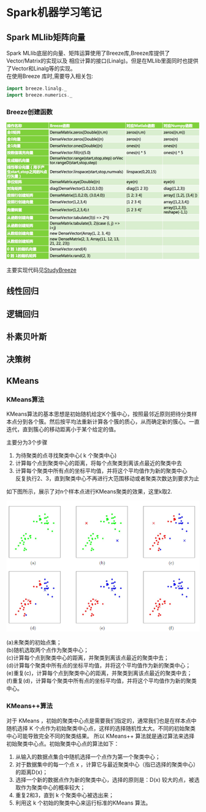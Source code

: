 # Spark机器学习笔记


## Spark MLlib矩阵向量
Spark MLlib底层的向量、矩阵运算使用了Breeze库,Breeze库提供了Vector/Matrix的实现以及 相应计算的接口(Linalg)。但是在MLlib里面同时也提供了Vector和Linalg等的实现。  
在使用Breeze 库时,需要导入相关包:  
``` scala
import breeze.linalg._  
import breeze.numerics._
```
### Breeze创建函数
<div align=center>
    <img src="./pic/Breeze创建函数.png">
</div>

主要实现代码见[StudyBreeze](./chapter02/StudyBreeze.scala)

## 线性回归




## 逻辑回归




## 朴素贝叶斯




## 决策树




## KMeans

### KMeans算法
KMeans算法的基本思想是初始随机给定K个簇中心，按照最邻近原则把待分类样本点分到各个簇。然后按平均法重新计算各个簇的质心，从而确定新的簇心。一直迭代，直到簇心的移动距离小于某个给定的值。  

主要分为3个步骤
1. 为待聚类的点寻找聚类中心( k 个聚类中心)
2. 计算每个点到聚类中心的距离，将每个点聚类到离该点最近的聚类中去
3. 计算每个聚类中所有点的坐标平均值，并将这个平均值作为新的聚类中心  
反复执行2、3，直到聚类中心不再进行大范围移动或者聚类次数达到要求为止

如下图所示，展示了对n个样本点进行KMeans聚类的效果，这里k取2.
<div align=center>
    <img src="./pic/KMeans.png">
</div>

(a)未聚类的初始点集；  
(b)随机选取两个点作为聚类中心；  
(c)计算每个点到聚类中心的距离，并聚类到离该点最近的聚类中去；  
(d)计算每个聚类中所有点的坐标平均值，并将这个平均值作为新的聚类中心；  
(e)重复(c)，计算每个点到聚类中心的距离，并聚类到离该点最近的聚类中去；  
(f)重复(d)，计算每个聚类中所有点的坐标平均值，并将这个平均值作为新的聚类中心。  


### KMeans++算法
对于 KMeans ，初始的聚类中心点是需要我们指定的，通常我们也是在样本点中随机选择 K 个点作为初始聚类中心点，这样的选择随机性太大。不同的初始聚类中心可能导致完全不同的聚类结果。
所以 KMeans++ 算法就是通过算法来选择初始聚类中心点。初始聚类中心点的算法如下：
1. 从输入的数据点集合中随机选择一个点作为第一个聚类中心；
2. 对于数据集中的每一个点 x ，计算它与最近聚类中心（指已选择的聚类中心）的距离D(x)；
3. 选择一个新的数据点作为新的聚类中心，选择的原则是：D(x) 较大的点，被选取作为聚类中心的概率较大；
4. 重复2和3，直到 k 个聚类中心被选出来；
5. 利用这 k 个初始的聚类中心来运行标准的KMeans 算法。










